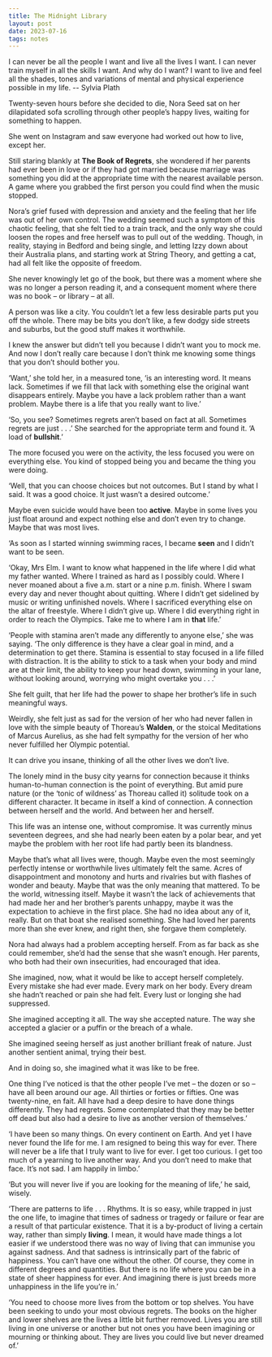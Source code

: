 ```yaml
---
title: The Midnight Library
layout: post
date: 2023-07-16
tags: notes
---
```

<p style="color: rgb(26, 26, 26)" class="body"><span>I can never be all the people I want and live all the lives I want. I can never train myself in all the skills I want. And why do I want? I want to live and feel all the shades, tones and variations of mental and physical experience possible in my life. -- Sylvia Plath</span></p><p class="body"><span>Twenty-seven hours before she decided to die, Nora Seed sat on her dilapidated sofa scrolling through other people’s happy lives, waiting for something to happen.</span></p><p class="body"><span>She went on Instagram and saw everyone had worked out how to live, except her.</span></p><p class="body"><span>Still staring blankly at <strong>The Book of Regrets</strong>, she wondered if her parents had ever been in love or if they had got married because marriage was something you did at the appropriate time with the nearest available person. A game where you grabbed the first person you could find when the music stopped.</span></p><p class="body"><span>Nora’s grief fused with depression and anxiety and the feeling that her life was out of her own control. The wedding seemed such a symptom of this chaotic feeling, that she felt tied to a train track, and the only way she could loosen the ropes and free herself was to pull out of the wedding. Though, in reality, staying in Bedford and being single, and letting Izzy down about their Australia plans, and starting work at String Theory, and getting a cat, had all felt like the opposite of freedom.</span></p><p class="body"><span>She never knowingly let go of the book, but there was a moment where she was no longer a person reading it, and a consequent moment where there was no book – or library – at all.</span></p><p class="body"><span>A person was like a city. You couldn’t let a few less desirable parts put you off the whole. There may be bits you don’t like, a few dodgy side streets and suburbs, but the good stuff makes it worthwhile.</span></p><p class="body"><span>I knew the answer but didn’t tell you because I didn’t want you to mock me. And now I don’t really care because I don’t think me knowing some things that you don’t should bother you.</span></p><p class="body"><span>‘Want,’ she told her, in a measured tone, ‘is an interesting word. It means lack. Sometimes if we fill that lack with something else the original want disappears entirely. Maybe you have a lack problem rather than a want problem. Maybe there is a life that you really want to live.’</span></p><p class="body"><span>‘So, you see? Sometimes regrets aren’t based on fact at all. Sometimes regrets are just . . .’ She searched for the appropriate term and found it. ‘A load of <strong>bullshit</strong>.’</span></p><p class="body"><span>The more focused you were on the activity, the less focused you were on everything else. You kind of stopped being you and became the thing you were doing.</span></p><p class="body"><span>‘Well, that you can choose choices but not outcomes. But I stand by what I said. It was a good choice. It just wasn’t a desired outcome.’</span></p><p class="body"><span>Maybe even suicide would have been too <strong>active</strong>. Maybe in some lives you just float around and expect nothing else and don’t even try to change. Maybe that was most lives.</span></p><p class="body"><span>‘As soon as I started winning swimming races, I became <strong>seen</strong> and I didn’t want to be seen.</span></p><p class="body"><span>‘Okay, Mrs Elm. I want to know what happened in the life where I did what my father wanted. Where I trained as hard as I possibly could. Where I never moaned about a five a.m. start or a nine p.m. finish. Where I swam every day and never thought about quitting. Where I didn’t get sidelined by music or writing unfinished novels. Where I sacrificed everything else on the altar of freestyle. Where I didn’t give up. Where I did everything right in order to reach the Olympics. Take me to where I am in <strong>that</strong> life.’</span></p><p class="body"><span>‘People with stamina aren’t made any differently to anyone else,’ she was saying. ‘The only difference is they have a clear goal in mind, and a determination to get there. Stamina is essential to stay focused in a life filled with distraction. It is the ability to stick to a task when your body and mind are at their limit, the ability to keep your head down, swimming in your lane, without looking around, worrying who might overtake you . . .’</span></p><p class="body"><span>She felt guilt, that her life had the power to shape her brother’s life in such meaningful ways.</span></p><p class="body"><span>Weirdly, she felt just as sad for the version of her who had never fallen in love with the simple beauty of Thoreau’s <strong>Walden</strong>, or the stoical Meditations of Marcus Aurelius, as she had felt sympathy for the version of her who never fulfilled her Olympic potential.</span></p><p class="body"><span>It can drive you insane, thinking of all the other lives we don’t live.</span></p><p class="body"><span>The lonely mind in the busy city yearns for connection because it thinks human-to-human connection is the point of everything. But amid pure nature (or the ‘tonic of wildness’ as Thoreau called it) solitude took on a different character. It became in itself a kind of connection. A connection between herself and the world. And between her and herself.</span></p><p class="body"><span>This life was an intense one, without compromise. It was currently minus seventeen degrees, and she had nearly been eaten by a polar bear, and yet maybe the problem with her root life had partly been its blandness.</span></p><p class="body"><span>Maybe that’s what all lives were, though. Maybe even the most seemingly perfectly intense or worthwhile lives ultimately felt the same. Acres of disappointment and monotony and hurts and rivalries but with flashes of wonder and beauty. Maybe that was the only meaning that mattered. To be the world, witnessing itself. Maybe it wasn’t the lack of achievements that had made her and her brother’s parents unhappy, maybe it was the expectation to achieve in the first place. She had no idea about any of it, really. But on that boat she realised something. She had loved her parents more than she ever knew, and right then, she forgave them completely.</span></p><p class="body"><span>Nora had always had a problem accepting herself. From as far back as she could remember, she’d had the sense that she wasn’t enough. Her parents, who both had their own insecurities, had encouraged that idea.</span></p><p class="body"><span>She imagined, now, what it would be like to accept herself completely. Every mistake she had ever made. Every mark on her body. Every dream she hadn’t reached or pain she had felt. Every lust or longing she had suppressed.</span></p><p class="body"><span>She imagined accepting it all. The way she accepted nature. The way she accepted a glacier or a puffin or the breach of a whale.</span></p><p class="body"><span>She imagined seeing herself as just another brilliant freak of nature. Just another sentient animal, trying their best.</span></p><p class="body"><span>And in doing so, she imagined what it was like to be free.</span></p><p class="body"><span>One thing I’ve noticed is that the other people I’ve met – the dozen or so – have all been around our age. All thirties or forties or fifties. One was twenty-nine, en fait. All have had a deep desire to have done things differently. They had regrets. Some contemplated that they may be better off dead but also had a desire to live as another version of themselves.’</span></p><p class="body"><span>‘I have been so many things. On every continent on Earth. And yet I have never found the life for me. I am resigned to being this way for ever. There will never be a life that I truly want to live for ever. I get too curious. I get too much of a yearning to live another way. And you don’t need to make that face. It’s not sad. I am happily in limbo.’</span></p><p class="body"><span>‘But you will never live if you are looking for the meaning of life,’ he said, wisely.</span></p><p class="body"><span>‘There are patterns to life . . . Rhythms. It is so easy, while trapped in just the one life, to imagine that times of sadness or tragedy or failure or fear are a result of that particular existence. That it is a by-product of living a certain way, rather than simply <strong>living</strong>. I mean, it would have made things a lot easier if we understood there was no way of living that can immunise you against sadness. And that sadness is intrinsically part of the fabric of happiness. You can’t have one without the other. Of course, they come in different degrees and quantities. But there is no life where you can be in a state of sheer happiness for ever. And imagining there is just breeds more unhappiness in the life you’re in.’</span></p><p class="body"><span>‘You need to choose more lives from the bottom or top shelves. You have been seeking to undo your most obvious regrets. The books on the higher and lower shelves are the lives a little bit further removed. Lives you are still living in one universe or another but not ones you have been imagining or mourning or thinking about. They are lives you could live but never dreamed of.’</span></p><p class="body"></p>